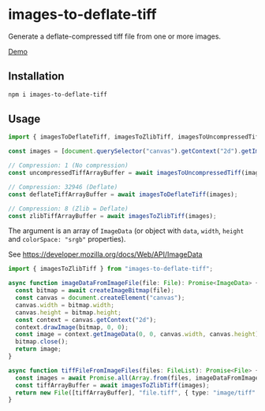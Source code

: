 # images-to-deflate-tiff

Generate a deflate-compressed tiff file from one or more images.

[Demo](https://luncheon.github.io/images-to-deflate-tiff/)

## Installation

```sh
npm i images-to-deflate-tiff
```

## Usage

```ts
import { imagesToDeflateTiff, imagesToZlibTiff, imagesToUncompressedTiff } from "images-to-deflate-tiff";

const images = [document.querySelector("canvas").getContext("2d").getImageData(0, 0, canvas.width, canvas.height)];

// Compression: 1 (No compression)
const uncompressedTiffArrayBuffer = await imagesToUncompressedTiff(images);

// Compression: 32946 (Deflate)
const deflateTiffArrayBuffer = await imagesToDeflateTiff(images);

// Compression: 8 (Zlib = Deflate)
const zlibTiffArrayBuffer = await imagesToZlibTiff(images);
```

The argument is an array of `ImageData` (or object with `data`, `width`, `height` and `colorSpace: "srgb"` properties).

See https://developer.mozilla.org/docs/Web/API/ImageData

```ts
import { imagesToZlibTiff } from "images-to-deflate-tiff";

async function imageDataFromImageFile(file: File): Promise<ImageData> {
  const bitmap = await createImageBitmap(file);
  const canvas = document.createElement("canvas");
  canvas.width = bitmap.width;
  canvas.height = bitmap.height;
  const context = canvas.getContext("2d");
  context.drawImage(bitmap, 0, 0);
  const image = context.getImageData(0, 0, canvas.width, canvas.height);
  bitmap.close();
  return image;
}

async function tiffFileFromImageFiles(files: FileList): Promise<File> {
  const images = await Promise.all(Array.from(files, imageDataFromImageFile));
  const tiffArrayBuffer = await imagesToZlibTiff(images);
  return new File([tiffArrayBuffer], "file.tiff", { type: "image/tiff" });
}
```